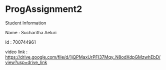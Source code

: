 # ProgAssignment2
 Student Information

 Name : Sucharitha Aeluri
 
 Id : 700744961
 
video link : https://drive.google.com/file/d/1jQPMaxUrPFI37Mqy_N8odXdpGMzwhEbD/view?usp=drive_link    

